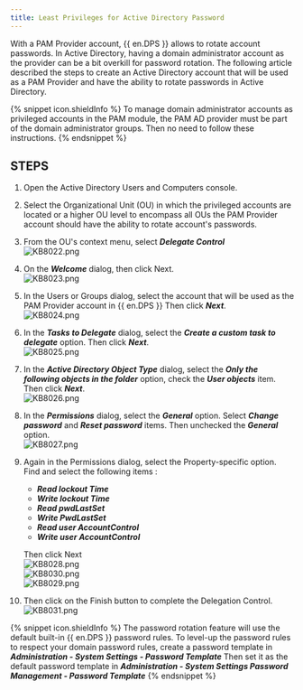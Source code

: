 ```yaml
---
title: Least Privileges for Active Directory Password
---
```

With a PAM Provider account, {{ en.DPS }} allows to rotate account passwords. In Active Directory, having a domain administrator account as the provider can be a bit overkill for password rotation. The following article described the steps to create an Active Directory account that will be used as a PAM Provider and have the ability to rotate passwords in Active Directory.

{% snippet icon.shieldInfo %}
To manage domain administrator accounts as privileged accounts in the PAM module, the PAM AD provider must be part of the domain administrator groups. Then no need to follow these instructions.
{% endsnippet %}

## STEPS

1. Open the Active Directory Users and Computers console.
1. Select the Organizational Unit (OU) in which the privileged accounts are located or a higher OU level to encompass all OUs the PAM Provider account should have the ability to rotate account's passwords.
1. From the OU's context menu, select ***Delegate Control***  
![KB8022.png](/img/en/kb/KB8022.png)
1. On the ***Welcome*** dialog, then click Next.  
![KB8023.png](/img/en/kb/KB8023.png)
1. In the Users or Groups dialog, select the account that will be used as the PAM Provider account in {{ en.DPS }} Then click ***Next***.  
![KB8024.png](/img/en/kb/KB8024.png)
1. In the ***Tasks to Delegate*** dialog, select the ***Create a custom task to delegate*** option. Then click ***Next***.  
![KB8025.png](/img/en/kb/KB8025.png)
1. In the ***Active Directory Object Type*** dialog, select the ***Only the following objects in the folder*** option, check the ***User objects*** item. Then click ***Next***.  
![KB8026.png](/img/en/kb/KB8026.png)
1. In the ***Permissions*** dialog, select the ***General*** option. Select ***Change password*** and ***Reset password*** items. Then unchecked the ***General*** option.  
![KB8027.png](/img/en/kb/KB8027.png)
1. Again in the Permissions dialog, select the Property-specific option. Find and select the following items : 
   - ***Read lockout Time***
   - ***Write lockout Time***
   - ***Read pwdLastSet***
   - ***Write PwdLastSet***
   - ***Read user AccountControl***
   - ***Write user AccountControl***

   Then click Next  
   ![KB8028.png](/img/en/kb/KB8028.png)  
   ![KB8030.png](/img/en/kb/KB8030.png)  
   ![KB8029.png](/img/en/kb/KB8029.png)
10. Then click on the Finish button to complete the Delegation Control.  
![KB8031.png](/img/en/kb/KB8031.png)  

{% snippet icon.shieldInfo %}
The password rotation feature will use the default built-in {{ en.DPS }} password rules. To level-up the password rules to respect your domain password rules, create a password template in ***Administration - System Settings - Password Template*** Then set it as the default password template in ***Administration - System Settings Password Management - Password Template***
{% endsnippet %}
